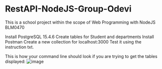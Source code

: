 # RestAPI-NodeJS-Group-Odevi
This is a school project within the scope of Web Programming with NodeJS BLM0470


Install PostgreSQL 15.4.6
Create tables for Student and departments
Install Postman
Create a new collection for localhost:3000
Test it using the instruction txt.

This is how your command line should look if you are trying to get the tables displayed:
![image](https://github.com/definetelynotarobot/RestAPI-NodeJS-Group-Odevi/assets/69277351/0850db7b-61b7-4766-9830-a016bc8e93d8)
